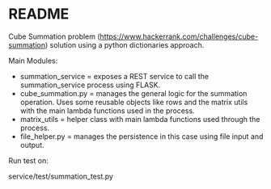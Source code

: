 # README #

Cube Summation problem (https://www.hackerrank.com/challenges/cube-summation) solution using a python dictionaries approach. 

Main Modules:


- summation_service = exposes a REST service to call the summation_service process using FLASK.
- cube_summation.py = manages the general logic for the summation operation. Uses some reusable objects like rows and the 
   matrix utils with the main lambda functions used in the process. 
- matrix_utils = helper class with main lambda functions used through the process. 
- file_helper.py = manages the persistence in this case using file input and output.


Run test on:

service/test/summation_test.py